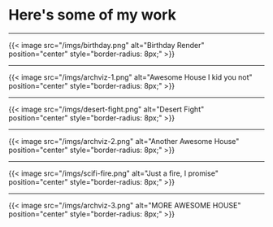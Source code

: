 # Here's some of my work

---

{{< image src="/imgs/birthday.png" alt="Birthday Render" position="center" style="border-radius: 8px;" >}}

---

{{< image src="/imgs/archviz-1.png" alt="Awesome House I kid you not" position="center" style="border-radius: 8px;" >}}

---

{{< image src="/imgs/desert-fight.png" alt="Desert Fight" position="center" style="border-radius: 8px;" >}}

---

{{< image src="/imgs/archviz-2.png" alt="Another Awesome House" position="center" style="border-radius: 8px;" >}}

---

{{< image src="/imgs/scifi-fire.png" alt="Just a fire, I promise" position="center" style="border-radius: 8px;" >}}

---

{{< image src="/imgs/archviz-3.png" alt="MORE AWESOME HOUSE" position="center" style="border-radius: 8px;" >}}
